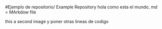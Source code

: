#Ejemplo de repositorio/ Example Repository
hola como esta el mundo,
md = MArkdow file

this a second image
y poner otras lineas de codigo
